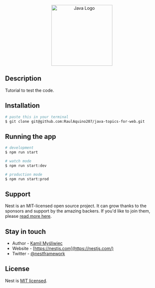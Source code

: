 <p align="center">
  <a href="https://github.com/RaulAquino207/java-topics-for-web" target="blank"><img src="https://seeklogo.com/images/J/java-logo-7F8B35BAB3-seeklogo.com.png" width="200" alt="Java Logo" /></a>
</p>

## Description

Tutorial to test the code.

## Installation

```bash
# paste this in your terminal
$ git clone git@github.com:RaulAquino207/java-topics-for-web.git
```

## Running the app

```bash
# development
$ npm run start

# watch mode
$ npm run start:dev

# production mode
$ npm run start:prod
```

## Support

Nest is an MIT-licensed open source project. It can grow thanks to the sponsors and support by the amazing backers. If you'd like to join them, please [read more here](https://docs.nestjs.com/support).

## Stay in touch

- Author - [Kamil Myśliwiec](https://kamilmysliwiec.com)
- Website - [https://nestjs.com](https://nestjs.com/)
- Twitter - [@nestframework](https://twitter.com/nestframework)

## License

Nest is [MIT licensed](LICENSE).